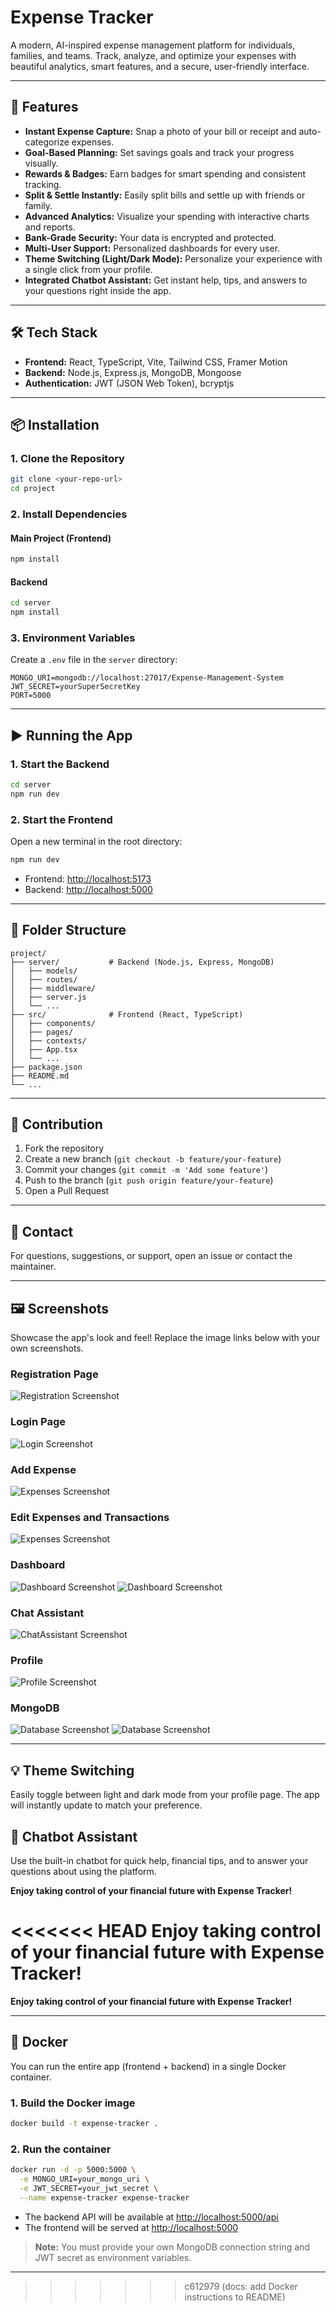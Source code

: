 # Expense Tracker

A modern, AI-inspired expense management platform for individuals, families, and teams. Track, analyze, and optimize your expenses with beautiful analytics, smart features, and a secure, user-friendly interface.

---

## 🚀 Features
- **Instant Expense Capture:** Snap a photo of your bill or receipt and auto-categorize expenses.
- **Goal-Based Planning:** Set savings goals and track your progress visually.
- **Rewards & Badges:** Earn badges for smart spending and consistent tracking.
- **Split & Settle Instantly:** Easily split bills and settle up with friends or family.
- **Advanced Analytics:** Visualize your spending with interactive charts and reports.
- **Bank-Grade Security:** Your data is encrypted and protected.
- **Multi-User Support:** Personalized dashboards for every user.
- **Theme Switching (Light/Dark Mode):** Personalize your experience with a single click from your profile.
- **Integrated Chatbot Assistant:** Get instant help, tips, and answers to your questions right inside the app.

---

## 🛠️ Tech Stack
- **Frontend:** React, TypeScript, Vite, Tailwind CSS, Framer Motion
- **Backend:** Node.js, Express.js, MongoDB, Mongoose
- **Authentication:** JWT (JSON Web Token), bcryptjs

---

## 📦 Installation

### 1. Clone the Repository
```bash
git clone <your-repo-url>
cd project
```

### 2. Install Dependencies
#### Main Project (Frontend)
```bash
npm install
```
#### Backend
```bash
cd server
npm install
```

### 3. Environment Variables
Create a `.env` file in the `server` directory:
```
MONGO_URI=mongodb://localhost:27017/Expense-Management-System
JWT_SECRET=yourSuperSecretKey
PORT=5000
```

---

## ▶️ Running the App

### 1. Start the Backend
```bash
cd server
npm run dev
```

### 2. Start the Frontend
Open a new terminal in the root directory:
```bash
npm run dev
```

- Frontend: [http://localhost:5173](http://localhost:5173)
- Backend: [http://localhost:5000](http://localhost:5000)

---

## 📁 Folder Structure
```
project/
├── server/           # Backend (Node.js, Express, MongoDB)
│   ├── models/
│   ├── routes/
│   ├── middleware/
│   ├── server.js
│   └── ...
├── src/              # Frontend (React, TypeScript)
│   ├── components/
│   ├── pages/
│   ├── contexts/
│   ├── App.tsx
│   └── ...
├── package.json
├── README.md
└── ...
```

---

## 📝 Contribution
1. Fork the repository
2. Create a new branch (`git checkout -b feature/your-feature`)
3. Commit your changes (`git commit -m 'Add some feature'`)
4. Push to the branch (`git push origin feature/your-feature`)
5. Open a Pull Request

---

## 📧 Contact
For questions, suggestions, or support, open an issue or contact the maintainer.

---

## 🖼️ Screenshots

Showcase the app's look and feel! Replace the image links below with your own screenshots.

### Registration Page
![Registration Screenshot](https://github.com/user-attachments/assets/4867d64f-6458-463e-903b-c6c5b2200e4c)

### Login Page
![Login Screenshot](https://github.com/user-attachments/assets/755d3638-090a-48aa-87a3-2339337afa2a)

### Add Expense
![Expenses Screenshot](https://github.com/user-attachments/assets/c2b55a9c-4e10-4104-b2b2-b7c20c8a1a0c)

### Edit Expenses and Transactions
![Expenses Screenshot](https://github.com/user-attachments/assets/1bdc11d5-890a-4d06-a3b5-19ae192ef555)

### Dashboard
![Dashboard Screenshot](https://github.com/user-attachments/assets/7a7c361c-6fd2-4ba4-afb6-1efe216fd320)
![Dashboard Screenshot](https://github.com/user-attachments/assets/36e9ae76-6725-4b49-873a-0689570a9254)

### Chat Assistant
![ChatAssistant Screenshot](https://github.com/user-attachments/assets/7011160a-7334-4b9b-923b-80d6e3936a1d)

### Profile
![Profile Screenshot](https://github.com/user-attachments/assets/1cb43fd4-5d1b-47b5-a842-2471bff3f91d)

### MongoDB
![Database Screenshot](https://github.com/user-attachments/assets/bd341511-cd3e-43d3-a657-b20fc3408653)
![Database Screenshot](https://github.com/user-attachments/assets/c836b3c7-697b-4d94-b7c8-d9ba31ad9e39)




---

## 💡 Theme Switching
Easily toggle between light and dark mode from your profile page. The app will instantly update to match your preference.

## 🤖 Chatbot Assistant
Use the built-in chatbot for quick help, financial tips, and to answer your questions about using the platform.

**Enjoy taking control of your financial future with Expense Tracker!** 

<<<<<<< HEAD
**Enjoy taking control of your financial future with Expense Tracker!** 
=======
**Enjoy taking control of your financial future with Expense Tracker!**

---

## 🐳 Docker

You can run the entire app (frontend + backend) in a single Docker container.

### 1. Build the Docker image
```bash
docker build -t expense-tracker .
```

### 2. Run the container
```bash
docker run -d -p 5000:5000 \
  -e MONGO_URI=your_mongo_uri \
  -e JWT_SECRET=your_jwt_secret \
  --name expense-tracker expense-tracker
```

- The backend API will be available at [http://localhost:5000/api](http://localhost:5000/api)
- The frontend will be served at [http://localhost:5000](http://localhost:5000)

> **Note:** You must provide your own MongoDB connection string and JWT secret as environment variables.

--- 
>>>>>>> c612979 (docs: add Docker instructions to README)

